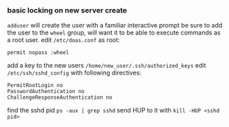### basic locking on new server create
```adduser``` will create the user with a familiar interactive prompt
be sure to add the user to the ```wheel``` group, will want it to be able to execute commands as a root user.
edit ```/etc/doas.conf``` as root:
```shell
permit nopass :wheel
```
add a key to the new users ```/home/new_user/.ssh/authorized_keys```
edit ```/etc/ssh/sshd_config``` with following directives:
```shell
PermitRootLogin no
PasswordAuthentication no
ChallengeResponseAuthentication no
```
find the sshd pid ```ps -aux | grep sshd```
send HUP to it with ```kill -HUP <sshd pid>```


